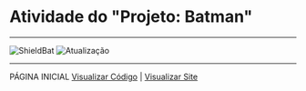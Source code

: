 <h1> Atividade do  "Projeto: Batman" </h1>

 <hr>

![ShieldBat](https://img.shields.io/badge/BatmanLorem-000000?style=for-the-badge&logo=Postmates&logoColor=white)
![Atualização](https://img.shields.io/badge/Finalizado-CCFF00?style=for-the-badge&logo=gameandwatch&logoColor=gray)

 <hr>

 PÁGINA INICIAL
     <a href="#" target="_blank">Visualizar Código</a> | <a  href="#" target="_blank">Visualizar Site</a>
